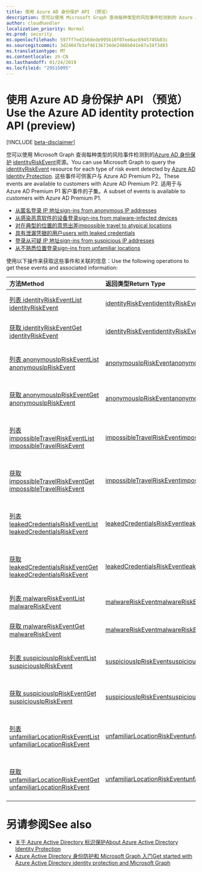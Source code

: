 ```yaml
---
title: 使用 Azure AD 身份保护 API （预览）
description: 您可以使用 Microsoft Graph 查询每种类型的风险事件检测到的 Azure AD 身份保护 identityRiskEvent 资源。 这些事件可供客户与 Azure AD Premium P2。 适用于与 Azure AD Premium P1 客户事件的子集。
author: cloudhandler
localization_priority: Normal
ms.prod: security
ms.openlocfilehash: 597ff7ed156dede995b10f07ee6ac6945745b83c
ms.sourcegitcommit: 3d24047b3af46136734de2486b041e67a34f3d83
ms.translationtype: MT
ms.contentlocale: zh-CN
ms.lasthandoff: 01/24/2019
ms.locfileid: "29515095"
---
```

# <a name="use-the-azure-ad-identity-protection-api-preview"></a><span data-ttu-id="1c21d-105">使用 Azure AD 身份保护 API （预览）</span><span class="sxs-lookup"><span data-stu-id="1c21d-105">Use the Azure AD identity protection API (preview)</span></span>

[!INCLUDE [beta-disclaimer](../../includes/beta-disclaimer.md)]

<span data-ttu-id="1c21d-106">您可以使用 Microsoft Graph 查询每种类型的风险事件检测到的[Azure AD 身份保护](https://docs.microsoft.com/en-us/azure/active-directory/active-directory-identityprotection) [identityRiskEvent](identityriskevent.md)资源。</span><span class="sxs-lookup"><span data-stu-id="1c21d-106">You can use Microsoft Graph to query the [identityRiskEvent](identityriskevent.md) resource for each type of risk event detected by [Azure AD Identity Protection](https://docs.microsoft.com/en-us/azure/active-directory/active-directory-identityprotection).</span></span> <span data-ttu-id="1c21d-107">这些事件可供客户与 Azure AD Premium P2。</span><span class="sxs-lookup"><span data-stu-id="1c21d-107">These events are available to customers with Azure AD Premium P2.</span></span> <span data-ttu-id="1c21d-108">适用于与 Azure AD Premium P1 客户事件的子集。</span><span class="sxs-lookup"><span data-stu-id="1c21d-108">A subset of events is available to customers with Azure AD Premium P1.</span></span>

* [<span data-ttu-id="1c21d-109">从匿名登录 IP 地址</span><span class="sxs-lookup"><span data-stu-id="1c21d-109">sign-ins from anonymous IP addresses</span></span>](anonymousipriskevent.md)
* [<span data-ttu-id="1c21d-110">从感染恶意软件的设备登录</span><span class="sxs-lookup"><span data-stu-id="1c21d-110">sign-ins from malware-infected devices</span></span>](malwareriskevent.md)
* [<span data-ttu-id="1c21d-111">对在典型的位置的意思出差</span><span class="sxs-lookup"><span data-stu-id="1c21d-111">impossible travel to atypical locations</span></span>](impossibletravelriskevent.md)
* [<span data-ttu-id="1c21d-112">具有泄漏凭据的用户</span><span class="sxs-lookup"><span data-stu-id="1c21d-112">users with leaked credentials</span></span>](leakedcredentialsriskevent.md)
* [<span data-ttu-id="1c21d-113">登录从可疑 IP 地址</span><span class="sxs-lookup"><span data-stu-id="1c21d-113">sign-ins from suspicious IP addresses</span></span>](suspiciousipriskevent.md)
* [<span data-ttu-id="1c21d-114">从不熟悉位置登录</span><span class="sxs-lookup"><span data-stu-id="1c21d-114">sign-ins from unfamiliar locations</span></span>](unfamiliarlocationriskevent.md)

<span data-ttu-id="1c21d-115">使用以下操作来获取这些事件和关联的信息：</span><span class="sxs-lookup"><span data-stu-id="1c21d-115">Use the following operations to get these events and associated information:</span></span>

| <span data-ttu-id="1c21d-116">方法</span><span class="sxs-lookup"><span data-stu-id="1c21d-116">Method</span></span>           | <span data-ttu-id="1c21d-117">返回类型</span><span class="sxs-lookup"><span data-stu-id="1c21d-117">Return Type</span></span>    |<span data-ttu-id="1c21d-118">说明</span><span class="sxs-lookup"><span data-stu-id="1c21d-118">Description</span></span>|
|:---------------|:--------|:----------|
|[<span data-ttu-id="1c21d-119">列表 identityRiskEvent</span><span class="sxs-lookup"><span data-stu-id="1c21d-119">List identityRiskEvent</span></span>](../api/identityriskevent-get.md) |[<span data-ttu-id="1c21d-120">identityRiskEvent</span><span class="sxs-lookup"><span data-stu-id="1c21d-120">identityRiskEvent</span></span>](identityriskevent.md)| <span data-ttu-id="1c21d-121">获取 identityRiskEvent 集合。</span><span class="sxs-lookup"><span data-stu-id="1c21d-121">Get identityRiskEvent collection.</span></span> |
|[<span data-ttu-id="1c21d-122">获取 identityRiskEvent</span><span class="sxs-lookup"><span data-stu-id="1c21d-122">Get identityRiskEvent</span></span>](../api/identityriskevent-get.md) |[<span data-ttu-id="1c21d-123">identityRiskEvent</span><span class="sxs-lookup"><span data-stu-id="1c21d-123">identityRiskEvent</span></span>](identityriskevent.md)| <span data-ttu-id="1c21d-124">获取 identityRiskEvent 对象。</span><span class="sxs-lookup"><span data-stu-id="1c21d-124">Get identityRiskEvent object.</span></span> |
|[<span data-ttu-id="1c21d-125">列表 anonymousIpRiskEvent</span><span class="sxs-lookup"><span data-stu-id="1c21d-125">List anonymousIpRiskEvent</span></span>](../api/anonymousipriskevent-get.md) |[<span data-ttu-id="1c21d-126">anonymousIpRiskEvent</span><span class="sxs-lookup"><span data-stu-id="1c21d-126">anonymousIpRiskEvent</span></span>](anonymousipriskevent.md)| <span data-ttu-id="1c21d-127">获取 anonymousIpRiskEvent 集合。</span><span class="sxs-lookup"><span data-stu-id="1c21d-127">Get anonymousIpRiskEvent collection.</span></span> |
|[<span data-ttu-id="1c21d-128">获取 anonymousIpRiskEvent</span><span class="sxs-lookup"><span data-stu-id="1c21d-128">Get anonymousIpRiskEvent</span></span>](../api/anonymousipriskevent-get.md) |[<span data-ttu-id="1c21d-129">anonymousIpRiskEvent</span><span class="sxs-lookup"><span data-stu-id="1c21d-129">anonymousIpRiskEvent</span></span>](anonymousipriskevent.md)| <span data-ttu-id="1c21d-130">获取 anonymousIpRiskEvent 对象。</span><span class="sxs-lookup"><span data-stu-id="1c21d-130">Get anonymousIpRiskEvent object.</span></span> |
|[<span data-ttu-id="1c21d-131">列表 impossibleTravelRiskEvent</span><span class="sxs-lookup"><span data-stu-id="1c21d-131">List impossibleTravelRiskEvent</span></span>](../api/impossibletravelriskevent-get.md) |[<span data-ttu-id="1c21d-132">impossibleTravelRiskEvent</span><span class="sxs-lookup"><span data-stu-id="1c21d-132">impossibleTravelRiskEvent</span></span>](impossibletravelriskevent.md)| <span data-ttu-id="1c21d-133">获取 impossibleTravelRiskEvent 集合。</span><span class="sxs-lookup"><span data-stu-id="1c21d-133">Get impossibleTravelRiskEvent collection.</span></span> |
|[<span data-ttu-id="1c21d-134">获取 impossibleTravelRiskEvent</span><span class="sxs-lookup"><span data-stu-id="1c21d-134">Get impossibleTravelRiskEvent</span></span>](../api/impossibletravelriskevent-get.md) |[<span data-ttu-id="1c21d-135">impossibleTravelRiskEvent</span><span class="sxs-lookup"><span data-stu-id="1c21d-135">impossibleTravelRiskEvent</span></span>](impossibletravelriskevent.md)| <span data-ttu-id="1c21d-136">获取 impossibleTravelRiskEvent 对象。</span><span class="sxs-lookup"><span data-stu-id="1c21d-136">Get impossibleTravelRiskEvent object.</span></span> |
|[<span data-ttu-id="1c21d-137">列表 leakedCredentialsRiskEvent</span><span class="sxs-lookup"><span data-stu-id="1c21d-137">List leakedCredentialsRiskEvent</span></span>](../api/leakedcredentialsriskevent-get.md) |[<span data-ttu-id="1c21d-138">leakedCredentialsRiskEvent</span><span class="sxs-lookup"><span data-stu-id="1c21d-138">leakedCredentialsRiskEvent</span></span>](leakedcredentialsriskevent.md)| <span data-ttu-id="1c21d-139">获取 leakedCredentialsRiskEvent 集合。</span><span class="sxs-lookup"><span data-stu-id="1c21d-139">Get leakedCredentialsRiskEvent collection.</span></span> |
|[<span data-ttu-id="1c21d-140">获取 leakedCredentialsRiskEvent</span><span class="sxs-lookup"><span data-stu-id="1c21d-140">Get leakedCredentialsRiskEvent</span></span>](../api/leakedcredentialsriskevent-get.md) |[<span data-ttu-id="1c21d-141">leakedCredentialsRiskEvent</span><span class="sxs-lookup"><span data-stu-id="1c21d-141">leakedCredentialsRiskEvent</span></span>](leakedcredentialsriskevent.md)| <span data-ttu-id="1c21d-142">获取 leakedCredentialsRiskEvent 对象。</span><span class="sxs-lookup"><span data-stu-id="1c21d-142">Get leakedCredentialsRiskEvent object.</span></span> |
|[<span data-ttu-id="1c21d-143">列表 malwareRiskEvent</span><span class="sxs-lookup"><span data-stu-id="1c21d-143">List malwareRiskEvent</span></span>](../api/malwareriskevent-get.md) |[<span data-ttu-id="1c21d-144">malwareRiskEvent</span><span class="sxs-lookup"><span data-stu-id="1c21d-144">malwareRiskEvent</span></span>](malwareriskevent.md)| <span data-ttu-id="1c21d-145">获取 malwareRiskEvent 集合。</span><span class="sxs-lookup"><span data-stu-id="1c21d-145">Get malwareRiskEvent collection.</span></span> |
|[<span data-ttu-id="1c21d-146">获取 malwareRiskEvent</span><span class="sxs-lookup"><span data-stu-id="1c21d-146">Get malwareRiskEvent</span></span>](../api/malwareriskevent-get.md) |[<span data-ttu-id="1c21d-147">malwareRiskEvent</span><span class="sxs-lookup"><span data-stu-id="1c21d-147">malwareRiskEvent</span></span>](malwareriskevent.md)| <span data-ttu-id="1c21d-148">获取 malwareRiskEvent 对象。</span><span class="sxs-lookup"><span data-stu-id="1c21d-148">Get malwareRiskEvent object.</span></span> |
|[<span data-ttu-id="1c21d-149">列表 suspiciousIpRiskEvent</span><span class="sxs-lookup"><span data-stu-id="1c21d-149">List suspiciousIpRiskEvent</span></span>](../api/suspiciousipriskevent-get.md) |[<span data-ttu-id="1c21d-150">suspiciousIpRiskEvent</span><span class="sxs-lookup"><span data-stu-id="1c21d-150">suspiciousIpRiskEvent</span></span>](suspiciousipriskevent.md)| <span data-ttu-id="1c21d-151">获取 suspiciousIpRiskEvent 集合。</span><span class="sxs-lookup"><span data-stu-id="1c21d-151">Get suspiciousIpRiskEvent collection.</span></span> |
|[<span data-ttu-id="1c21d-152">获取 suspiciousIpRiskEvent</span><span class="sxs-lookup"><span data-stu-id="1c21d-152">Get suspiciousIpRiskEvent</span></span>](../api/suspiciousipriskevent-get.md) |[<span data-ttu-id="1c21d-153">suspiciousIpRiskEvent</span><span class="sxs-lookup"><span data-stu-id="1c21d-153">suspiciousIpRiskEvent</span></span>](suspiciousipriskevent.md)| <span data-ttu-id="1c21d-154">获取 suspiciousIpRiskEvent 对象。</span><span class="sxs-lookup"><span data-stu-id="1c21d-154">Get suspiciousIpRiskEvent object.</span></span> |
|[<span data-ttu-id="1c21d-155">列表 unfamiliarLocationRiskEvent</span><span class="sxs-lookup"><span data-stu-id="1c21d-155">List unfamiliarLocationRiskEvent</span></span>](../api/unfamiliarlocationriskevent-get.md) |[<span data-ttu-id="1c21d-156">unfamiliarLocationRiskEvent</span><span class="sxs-lookup"><span data-stu-id="1c21d-156">unfamiliarLocationRiskEvent</span></span>](unfamiliarlocationriskevent.md)| <span data-ttu-id="1c21d-157">获取 unfamiliarLocationRiskEvent 集合。</span><span class="sxs-lookup"><span data-stu-id="1c21d-157">Get unfamiliarLocationRiskEvent collection.</span></span> |
|[<span data-ttu-id="1c21d-158">获取 unfamiliarLocationRiskEvent</span><span class="sxs-lookup"><span data-stu-id="1c21d-158">Get unfamiliarLocationRiskEvent</span></span>](../api/unfamiliarlocationriskevent-get.md) |[<span data-ttu-id="1c21d-159">unfamiliarLocationRiskEvent</span><span class="sxs-lookup"><span data-stu-id="1c21d-159">unfamiliarLocationRiskEvent</span></span>](unfamiliarlocationriskevent.md)| <span data-ttu-id="1c21d-160">获取 unfamiliarLocationRiskEvent 对象。</span><span class="sxs-lookup"><span data-stu-id="1c21d-160">Get unfamiliarLocationRiskEvent object.</span></span> |

# <a name="see-also"></a><span data-ttu-id="1c21d-161">另请参阅</span><span class="sxs-lookup"><span data-stu-id="1c21d-161">See also</span></span>

* [<span data-ttu-id="1c21d-162">关于 Azure Active Directory 标识保护</span><span class="sxs-lookup"><span data-stu-id="1c21d-162">About Azure Active Directory Identity Protection</span></span>](https://docs.microsoft.com/en-us/azure/active-directory/active-directory-identityprotection)
* [<span data-ttu-id="1c21d-163">Azure Active Directory 身份防护和 Microsoft Graph 入门</span><span class="sxs-lookup"><span data-stu-id="1c21d-163">Get started with Azure Active Directory identity protection and Microsoft Graph</span></span>](https://docs.microsoft.com/en-us/azure/active-directory/active-directory-identityprotection-graph-getting-started)
<!--
{
  "type": "#page.annotation",
  "suppressions": [
    "Error: /api-reference/beta/resources/identityprotection-root.md:\r\n      Exception processing links.\r\n    System.ArgumentException: Link Definition was null. Link text: !INCLUDE [beta-disclaimer](../../includes/beta-disclaimer.md)\r\n      at ApiDoctor.Validation.DocFile.get_LinkDestinations()\r\n      at ApiDoctor.Validation.DocSet.ValidateLinks(Boolean includeWarnings, String[] relativePathForFiles, IssueLogger issues, Boolean requireFilenameCaseMatch, Boolean printOrphanedFiles)"
  ]
}
-->
